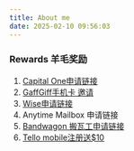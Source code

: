 ```yaml
---
title: About me
date: 2025-02-10 09:56:03
---
```


### Rewards 羊毛奖励
1. [Capital One申请链接](https://i.capitalone.com/GmOMulMDp)
2. [GaffGiff手机卡 邀请](https://www.giffgaff.com/orders/affiliate/licer82_1697258365706
   )
3. [Wise申请链接](https://wise.com/invite/ihpn/wenchaol11)
4. Anytime Mailbox 申请链接
5. [Bandwagon 搬瓦工申请链接](https://bandwagonhost.com/aff.php?aff=46572)
6. [Tello mobile注册送$10](https://tello.com/account/register?_referral=P38J5BG9)
